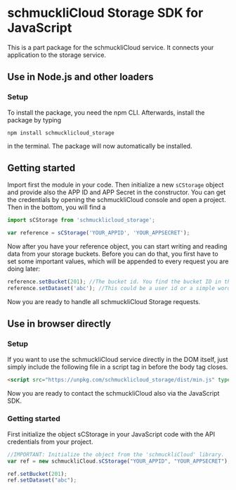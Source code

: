 # schmuckliCloud Storage SDK for JavaScript
This is a part package for the schmuckliCloud service. It connects your application to the storage service.


## Use in Node.js and other loaders

### Setup
To install the package, you need the npm CLI. Afterwards, install the package by typing

```
npm install schmucklicloud_storage
```

in the terminal. The package will now automatically be installed.

## Getting started
Import first the module in your code. 
Then initialize a new `sCStorage` object and provide also the APP ID and APP Secret in the constructor. You can get the credentials by opening
the schmuckliCloud console and open a project. Then in the bottom, you will find a 

```javascript
import sCStorage from 'schmucklicloud_storage';

var reference = sCStorage('YOUR_APPID', 'YOUR_APPSECRET');
```
Now after you have your reference object, you can start writing and reading data from your storage buckets. 
Before you can do that, you first have to set some important values, which will be appended to every request you are doing later:

```javascript
reference.setBucket(201); //The bucket id. You find the bucket ID in the schmuckliCloud console
reference.setDataset('abc'); //This could be a user id or a simple word.
```

Now you are ready to handle all schmuckliCloud Storage requests.

## Use in browser directly

### Setup
If you want to use the schmuckliCloud service directly in the DOM itself, just simply include the following file in a script tag in before the body tag closes.

```html
<script src="https://unpkg.com/schmucklicloud_storage/dist/min.js" type="text/javascript"></script>
```

Now you are ready to contact the schmuckliCloud also via the JavaScript SDK.

### Getting started
First initialize the object sCStorage in your JavaScript code with the API credentials from your project.

```javascript
//IMPORTANT: Initialize the object from the 'schmuckliCloud' library.
var ref = new schmuckliCloud.sCStorage("YOUR_APPID", "YOUR_APPSECRET");

ref.setBucket(201);
ref.setDataset("abc");
```
